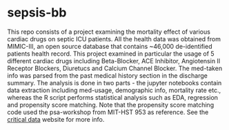 # sepsis-bb
This repo consists of a project examining the mortality effect of various cardiac drugs on septic ICU patients. All the health data was obtained from MIMIC-III, an open source database that contains ~46,000 de-identified patients health record. This project examined in particular the usage of 5 different cardiac drugs including Beta-Blocker, ACE Inhibitor, Angiotensin II Receptor Blockers, Diuretucs and Calcium Channel Blocker. The med-taken info was parsed from the past medical history section in the discharge summary. The analysis is done in two parts - the jupyter notebooks contain data extraction including med-usage, demographic info, mortality rate etc., whereas the R script performs statistical analysis such as EDA, regression and propensity score matching. Note that the propensity score matching code used the psa-workshop from MIT-HST 953 as reference. See the [critical data](http://criticaldata.mit.edu/course/) website for more info.
